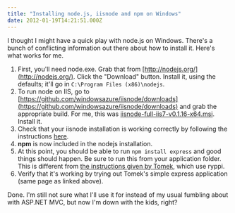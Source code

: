 ```yaml
---
title: "Installing node.js, iisnode and npm on Windows"
date: 2012-01-19T14:21:51.000Z
---
```

I thought I might have a quick play with node.js on Windows. There's a bunch of conflicting information out there about how to install it. Here's what works for me.

1.  First, you'll need node.exe. Grab that from [http://nodejs.org/](http://nodejs.org/). Click the "Download" button. Install it, using the defaults; it'll go in `C:\Program Files (x86)\nodejs`.
2.  To run node on IIS, go to [https://github.com/windowsazure/iisnode/downloads](https://github.com/windowsazure/iisnode/downloads) and grab the appropriate build. For me, this was [iisnode-full-iis7-v0.1.16-x64.msi](https://github.com/downloads/WindowsAzure/iisnode/iisnode-full-iis7-v0.1.16-x64.msi). Install it.
3.  Check that your iisnode installation is working correctly by following the instructions [here](http://tomasz.janczuk.org/2011/08/hosting-nodejs-applications-in-iis-on.html).
4.  **npm** is now included in the nodejs installation.
5.  At this point, you should be able to run `npm install express` and good things should happen. Be sure to run this from your application folder. This is different from [the instructions given by Tomek](http://tomasz.janczuk.org/2011/08/hosting-express-nodejs-applications-in.html), which use ryppi.
6.  Verify that it's working by trying out Tomek's simple express application (same page as linked above).

Done. I'm still not sure what I'll use it for instead of my usual fumbling about with ASP.NET MVC, but now I'm down with the kids, right?
